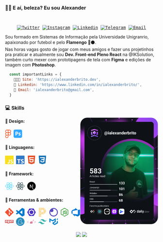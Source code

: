 ### 🤙🏾 E aí, beleza? Eu sou Alexander

  <samp>
  </br>
    <p align="center">
 <a href="https://twitter.com/ialexanderbrito" target="_blank" > 
     <img alt="Twitter" src="https://img.shields.io/badge/-Twitter-9cf?style=flat-square&logo=Twitter&logoColor=white"></a> 
  
  <a href="https://instagram.com/ialexanderbrito" target="_blank" >
    <img alt="Instagram" src="https://img.shields.io/badge/-Instagram-ff2b8e?style=flat-square&logo=Instagram&logoColor=white"></a> 

  <a href="https://www.linkedin.com/in/ialexanderbrito/" target="_blank" >
    <img alt="Linkedin" src="https://img.shields.io/badge/-Linkedin-blue?style=flat-square&logo=Linkedin&logoColor=white"></a>
    
  <a href="https://t.me/ialexanderbrito" target="_blank" >
    <img alt="Telegram" src="https://img.shields.io/badge/-Telegram-blue?style=flat-square&logo=Telegram&logoColor=white"></a>
  
  <a href="mailto:ialexanderbrito@gmail.com" target="_blank" >
    <img alt="Email" src="https://img.shields.io/badge/-Email-c14438?style=flat-square&logo=Gmail&logoColor=white"></a>
    
</p>
    </samp>

    
   Sou formado em Sistemas de Informação pela Universidade Unigranrio, apaixonado por futebol e pelo **Flamengo** 🔴⚫.<br/>
   Nas horas vagas gosto de jogar com meus amigos e fazer uns projetinhos pra praticar e atualmente sou **Dev. Front-end Pleno React** 
   na @IKSolution, também curto mexer com prototipagens de tela com **Figma** e edições de imagem com **Photoshop**.
    
```js
  const importantLinks = {
    👨🏾‍💻 Site: 'https://ialexanderbrito.dev',
    📒 Linkedin: 'https://www.linkedin.com/in/ialexanderbrito/',
    👋 Email: 'ialexanderbrito@gmail.com',
  }
```
    
### 💻 Skills

<a href="https://app.daily.dev/ialexanderbrito">
<img src="https://raw.githubusercontent.com/ialexanderbrito/ialexanderbrito/devcard/devcard.svg" width="256" align="right" alt="Alexander's Dev Card"/>
</a>

#### 🎨 Design: <br/>
   <samp>
    <p align="left">
    <img alt="Figma" src=".github/figma.svg" width="20px" />
    <img alt="Photoshop" src=".github/adobephotoshop.svg" width="28px" />
    </p>
  </samp>

#### 💬 Linguagens: <br/>
   <samp>
    <p align="left">
    <img alt="Javascript" src=".github/javascript.svg" width="28px" />
    <img alt="Typescript" src=".github/typescript.svg" width="28px" />
    <img alt="HTML5" src=".github/html5.svg" width="28px" />
    <img alt="CSS3" src=".github/css3.svg" width="28px" />
    </p>
  </samp>

#### 🔨 Framework: <br/>
   <samp>
    <p align="left">
     <img alt="React" src=".github/react.svg" width="28px" />
     <img alt="React Native" src=".github/reactnative.svg" width="28px" />
     <img alt="Next.js" src=".github/next-dot-js.svg" width="28px" />
    </p>
  </samp>
  
#### 🔧 Ferramentas & ambientes: <br/>
   <samp>
    <p align="left">
      <img alt="Git" src=".github/git.svg" width="28px" />
      <img alt="VS Code" src=".github/vscode.svg" width="28px" />
      <img alt="ESLint" src=".github/eslint.svg" width="28px" />
      <img alt="Prettier" src=".github/prettier.svg" width="28px" />
      <img alt="Insomnia" src=".github/insomnia.svg" width="28px" />
      <img alt="Node.js" src=".github/node-dot-js.svg" width="28px" />
      <img alt="Azure DevOps" src=".github/azuredevops.svg" width="28px" />
      <img alt="NPM" src=".github/npm.svg" width="28px" />
      <img alt="Yarn" src=".github/yarn.svg" width="28px" />
      <img alt="Styled Components" src=".github/styled-components.svg" width="28px" />
      <img alt="Tailwind CSS" src=".github/tailwindcss.svg" width="28px" />
      <img alt="Material UI" src=".github/material-ui.svg" width="28px" />
    </p>
  </samp>

<p align="center">
    <img
      align="center"
      src="https://github-readme-stats.vercel.app/api/top-langs/?username=ialexanderbrito&layout=compact&title_color=58A6DA&icon_color=8B949E&text_color=8B949E&bg_color=ffffff00"
    />
  <img align="center"
      height="165" src="https://github-readme-stats.vercel.app/api?username=ialexanderbrito&show_icons=true&title_color=58A6DA&icon_color=8B949E&text_color=8B949E&bg_color=ffffff00" />
</p>
